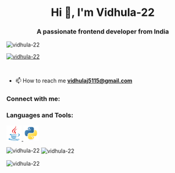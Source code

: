<h1 align="center">Hi 👋, I'm Vidhula-22</h1>
<h3 align="center">A passionate frontend developer from India</h3>

<p align="left"> <img src="https://komarev.com/ghpvc/?username=vidhula-22&label=Profile%20views&color=0e75b6&style=flat" alt="vidhula-22" /> </p>

<p align="left"> <a href="https://github.com/ryo-ma/github-profile-trophy"><img src="https://github-profile-trophy.vercel.app/?username=vidhula-22" alt="vidhula-22" /></a> </p>

<p align="left"> <a href="https://twitter.com/" target="blank"><img src="https://img.shields.io/twitter/follow/?logo=twitter&style=for-the-badge" alt="" /></a> </p>

- 📫 How to reach me **vidhulaj5115@gmail.com**

<h3 align="left">Connect with me:</h3>
<p align="left">
</p>

<h3 align="left">Languages and Tools:</h3>
<p align="left"> <a href="https://www.java.com" target="_blank" rel="noreferrer"> <img src="https://raw.githubusercontent.com/devicons/devicon/master/icons/java/java-original.svg" alt="java" width="40" height="40"/> </a> <a href="https://www.python.org" target="_blank" rel="noreferrer"> <img src="https://raw.githubusercontent.com/devicons/devicon/master/icons/python/python-original.svg" alt="python" width="40" height="40"/> </a> </p>

<p><img align="left" src="https://github-readme-stats.vercel.app/api/top-langs?username=vidhula-22&show_icons=true&locale=en&layout=compact" alt="vidhula-22" /></p>

<p>&nbsp;<img align="center" src="https://github-readme-stats.vercel.app/api?username=vidhula-22&show_icons=true&locale=en" alt="vidhula-22" /></p>

<p><img align="center" src="https://github-readme-streak-stats.herokuapp.com/?user=vidhula-22&" alt="vidhula-22" /></p>
